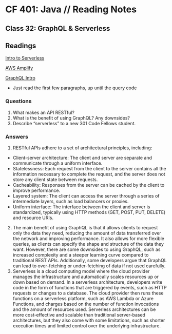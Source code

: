 # CF 401: Java // Reading Notes

## Class 32: GraphQL & Serverless

## Readings

[Intro to Serverless](https://hackernoon.com/what-is-serverless-architecture-what-are-its-pros-and-cons-cc4b804022e9)

[AWS Amplify](https://aws.amazon.com/amplify/)

[GraphQL Intro](https://docs.amplify.aws/cli/graphql/data-modeling/)
- Just read the first few paragraphs, up until the query code

### Questions

1. What makes an API RESTful?
2. What is the benefit of using GraphQL? Any downsides?
3. Describe “serverless” to a new 301 Code Fellows student.

### Answers

1. RESTful APIs adhere to a set of architectural principles, including:
* Client-server architecture: The client and server are separate and communicate through a uniform interface.
* Statelessness: Each request from the client to the server contains all the information necessary to complete the request, and the server does not store any client state between requests.
* Cacheability: Responses from the server can be cached by the client to improve performance.
* Layered system: The client can access the server through a series of intermediate layers, such as load balancers or proxies.
* Uniform interface: The interface between the client and server is standardized, typically using HTTP methods (GET, POST, PUT, DELETE) and resource URIs.
2. The main benefit of using GraphQL is that it allows clients to request only the data they need, reducing the amount of data transferred over the network and improving performance. It also allows for more flexible queries, as clients can specify the shape and structure of the data they want. However, there are some downsides to using GraphQL, such as increased complexity and a steeper learning curve compared to traditional REST APIs. Additionally, some developers argue that GraphQL can lead to over-fetching or under-fetching of data if not used carefully.
3. Serverless is a cloud computing model where the cloud provider manages the infrastructure and automatically scales resources up or down based on demand. In a serverless architecture, developers write code in the form of functions that are triggered by events, such as HTTP requests or changes to a database. The cloud provider then runs these functions on a serverless platform, such as AWS Lambda or Azure Functions, and charges based on the number of function invocations and the amount of resources used. Serverless architectures can be more cost-effective and scalable than traditional server-based architectures, but they also come with some limitations, such as shorter execution times and limited control over the underlying infrastructure.
